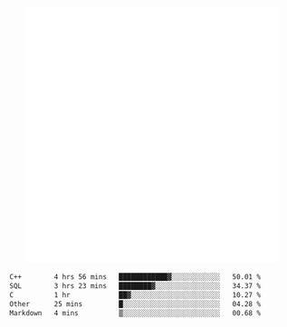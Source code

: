 <div align="center">
    <a href="https://konst.fish">
        <img src="https://raw.githubusercontent.com/konstfish/konstfish/master/fish.svg" alt="Logo" width="450"/>
    </a>
</div>

<!--START_SECTION:waka-->
```text
C++        4 hrs 56 mins   ████████████▓░░░░░░░░░░░░   50.01 % 
SQL        3 hrs 23 mins   ████████▓░░░░░░░░░░░░░░░░   34.37 % 
C          1 hr            ██▓░░░░░░░░░░░░░░░░░░░░░░   10.27 % 
Other      25 mins         █░░░░░░░░░░░░░░░░░░░░░░░░   04.28 % 
Markdown   4 mins          ▒░░░░░░░░░░░░░░░░░░░░░░░░   00.68 % 
```
<!--END_SECTION:waka-->
